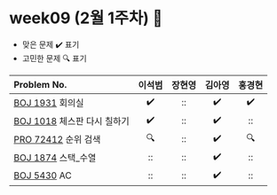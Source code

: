 
# week09 (2월 1주차) :pencil:

- 맞은 문제 :heavy_check_mark: 표기
- 고민한 문제 :mag: 표기


| Problem No.                                                                             |       이석범       | 장현영 |       김아영       |   홍경현       |
| :-------------------------------------------------------------------------------------- | :----------------: | :----:  | :----------------:| :----------------: |
| [BOJ 1931](https://www.acmicpc.net/problem/1931) 회의실                        | :heavy_check_mark: |   ::    | :heavy_check_mark: |:heavy_check_mark: |
| [BOJ 1018](https://www.acmicpc.net/problem/1018) 체스판 다시 칠하기            | :heavy_check_mark: |   ::   | :heavy_check_mark: |:: |
| [PRO 72412](https://school.programmers.co.kr/learn/courses/30/lessons/72412) 순위 검색                              | :mag: |   ::   | :heavy_check_mark: | :mag: |
| [BOJ 1874](https://www.acmicpc.net/problem/1874) 스택_수열                                   | :: |   ::  | :heavy_check_mark: |:: |
|  [BOJ 5430](https://www.acmicpc.net/problem/5430) AC |         ::       | :: |       :heavy_check_mark:        |:: |
